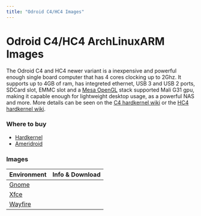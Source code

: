 ```yaml
---
title: "Odroid C4/HC4 Images"
---
```


# Odroid C4/HC4 ArchLinuxARM Images

The Odroid C4 and HC4 newer variant is a inexpensive and powerful enough
single board computer that has 4 cores clocking up to 2Ghz. It supports
up to 4GB of ram, has integreted ethernet, USB 3 and USB 2 ports, SDCard slot,
EMMC slot and a [Mesa OpenGL] stack supported Mali G31 gpu, making it capable
enough for lightweight desktop usage, as a powerful NAS and more. More details
can be seen on the [C4 hardkernel wiki](https://wiki.odroid.com/odroid-c4/odroid-c4)
or the [HC4 hardkernel wiki](https://wiki.odroid.com/odroid-hc4/odroid-hc4).

[Mesa OpenGL]: https://mesa3d.org

### Where to buy

* [Hardkernel](https://www.hardkernel.com/)
* [Ameridroid](https://www.ameridroid.com/)

### Images

<table
	id="table-disk-images"
	class="table table-hover"
	data-toggle="table"
>
	<thead>
		<tr>
			<th data-field="name" data-sortable="true">Environment</th>
			<th>Info &amp; Download</th>
		</tr>
	</thead>
	<tbody>
		<tr>
			<td>
				<a title="details about this environment" href="/env/gnome">
					Gnome
				</a>
			</td>
			<td>
				<a href="/images/odroidc4/gnome" title="details about this image">
					<i class="fas fa-info-circle"></i>
				</a>
				<a
					target="_blank"
					href="https://mega.nz/file/WFlAFRYZ#qznp4Kjn74fimAlb_NMI3RvOD4bKFD7RiIkm1QAbA2o"
				>
					<i class="fas fa-download"></i>
				</a>
			</td>
		</tr>
		<tr>
			<td>
				<a title="details about this environment" href="/env/xfce">
					Xfce
				</a>
			</td>
			<td>
				<a href="/images/odroidc4/xfce" title="details about this image">
					<i class="fas fa-info-circle"></i>
				</a>
				<a
					target="_blank"
					href="https://mega.nz/file/3M92mD5K#IeP0HTWSM3Ditp_E6CUDsRoX__P_APOFk4EvE_GUIxA"
				>
					<i class="fas fa-download"></i>
				</a>
			</td>
		</tr>
		<tr>
			<td>
				<a title="details about this environment" href="/env/wayfire">
					Wayfire
				</a>
			</td>
			<td>
				<a href="/images/odroidc4/wayfire" title="details about this image">
					<i class="fas fa-info-circle"></i>
				</a>
				<a
					target="_blank"
					href="https://mega.nz/file/CRll2KjB#0tSyAjs-2a2JZ7oF2XgZIjD1JjF41UT3uLDPKxIyvEY"
				>
					<i class="fas fa-download"></i>
				</a>
			</td>
		</tr>
	</tbody>
</table>
